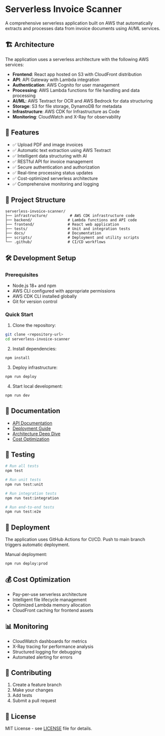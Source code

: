 # Serverless Invoice Scanner

A comprehensive serverless application built on AWS that automatically extracts and processes data from invoice documents using AI/ML services.

## 🏗️ Architecture

The application uses a serverless architecture with the following AWS services:

- **Frontend**: React app hosted on S3 with CloudFront distribution
- **API**: API Gateway with Lambda integration
- **Authentication**: AWS Cognito for user management
- **Processing**: AWS Lambda functions for file handling and data processing
- **AI/ML**: AWS Textract for OCR and AWS Bedrock for data structuring
- **Storage**: S3 for file storage, DynamoDB for metadata
- **Infrastructure**: AWS CDK for Infrastructure as Code
- **Monitoring**: CloudWatch and X-Ray for observability

## 🚀 Features

- ✅ Upload PDF and image invoices
- ✅ Automatic text extraction using AWS Textract
- ✅ Intelligent data structuring with AI
- ✅ RESTful API for invoice management
- ✅ Secure authentication and authorization
- ✅ Real-time processing status updates
- ✅ Cost-optimized serverless architecture
- ✅ Comprehensive monitoring and logging

## 📁 Project Structure

```
serverless-invoice-scanner/
├── infrastructure/          # AWS CDK infrastructure code
├── backend/                # Lambda functions and API code
├── frontend/               # React web application
├── tests/                  # Unit and integration tests
├── docs/                   # Documentation
├── scripts/                # Deployment and utility scripts
└── .github/                # CI/CD workflows
```

## 🛠️ Development Setup

### Prerequisites

- Node.js 18+ and npm
- AWS CLI configured with appropriate permissions
- AWS CDK CLI installed globally
- Git for version control

### Quick Start

1. Clone the repository:
```bash
git clone <repository-url>
cd serverless-invoice-scanner
```

2. Install dependencies:
```bash
npm install
```

3. Deploy infrastructure:
```bash
npm run deploy
```

4. Start local development:
```bash
npm run dev
```

## 📖 Documentation

- [API Documentation](docs/api.md)
- [Deployment Guide](docs/deployment.md)
- [Architecture Deep Dive](docs/architecture.md)
- [Cost Optimization](docs/cost-optimization.md)

## 🧪 Testing

```bash
# Run all tests
npm test

# Run unit tests
npm run test:unit

# Run integration tests
npm run test:integration

# Run end-to-end tests
npm run test:e2e
```

## 🚀 Deployment

The application uses GitHub Actions for CI/CD. Push to main branch triggers automatic deployment.

Manual deployment:
```bash
npm run deploy:prod
```

## 💰 Cost Optimization

- Pay-per-use serverless architecture
- Intelligent file lifecycle management
- Optimized Lambda memory allocation
- CloudFront caching for frontend assets

## 📊 Monitoring

- CloudWatch dashboards for metrics
- X-Ray tracing for performance analysis
- Structured logging for debugging
- Automated alerting for errors

## 🤝 Contributing

1. Create a feature branch
2. Make your changes
3. Add tests
4. Submit a pull request

## 📄 License

MIT License - see [LICENSE](LICENSE) file for details.
